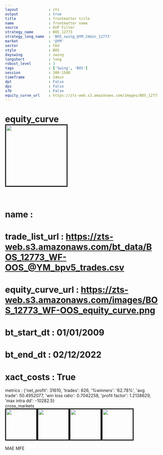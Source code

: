 ```yaml
---
layout              : zts
output              : true
title               : frontmatter title
name                : frontmatter name
source              : DnP Filter
strategy_name       : BOS_12773
strategy_long_name  : 'BOS_swing_@YM_24min_12773'
market              : '@YM'
sector              : tbd
style               : BOS
dayswing            : swing
longshort           : long
robust_level        : 3
tags                : ['Swing', 'BOS']
session             : 300-1500
timeframe           : 24min
dpt                 : False
dps                 : False
sfb                 : False
equity_curve_url    : https://zts-web.s3.amazonaws.com/images/BOS_12773_WF-OOS_equity_curve.png
---
```

equity_curve<br>
<img src='https://zts-web.s3.amazonaws.com/images/BOS_12773_WF-OOS_equity_curve.png' alt='' border=3 height=200><br><br>
================
name                : <br>
================
trade_list_url      : https://zts-web.s3.amazonaws.com/bt_data/BOS_12773_WF-OOS_@YM_bpv5_trades.csv<br>
================
equity_curve_url    : https://zts-web.s3.amazonaws.com/images/BOS_12773_WF-OOS_equity_curve.png<br>
================
bt_start_dt         : 01/01/2009<br>
================
bt_end_dt           : 02/12/2022<br>
================
xact_costs          : True<br>
================
metrics             : {'net_profit': 31610, 'trades': 626, '%winners': '62.78%', 'avg trade': 50.4952077, 'win loss ratio': 0.7042258, 'profit factor': 1.2138629, 'max intra dd': -10282.5}<br>
cross_markets<br>
<img src='https://zts-web.s3.amazonaws.com/images/BOS_12773_GrpStress_@NQ_equity_curve.png' alt='' border=3 height=100><img src='https://zts-web.s3.amazonaws.com/images/BOS_12773_GrpStress_@EMD_equity_curve.png' alt='' border=3 height=100><img src='https://zts-web.s3.amazonaws.com/images/BOS_12773_GrpStress_@ES_equity_curve.png' alt='' border=3 height=100><img src='https://zts-web.s3.amazonaws.com/images/BOS_12773_GrpStress_@RTY_equity_curve.png' alt='' border=3 height=100><br><br>
MAE
MFE

